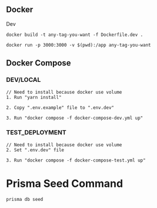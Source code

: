 ## Docker<a id="docker"></a>
Dev
```
docker build -t any-tag-you-want -f Dockerfile.dev . 

docker run -p 3000:3000 -v $(pwd):/app any-tag-you-want
```

## Docker Compose<a id="docker-compose"></a>
### DEV/LOCAL
```
// Need to install because docker use volume
1. Run "yarn install"

2. Copy ".env.example" file to ".env.dev"

3. Run "docker compose -f docker-compose-dev.yml up"
```

### TEST_DEPLOYMENT
```
// Need to install because docker use volume
2. Set ".env.dev" file

3. Run "docker compose -f docker-compose-test.yml up"
```

# Prisma Seed Command

`prisma db seed`
